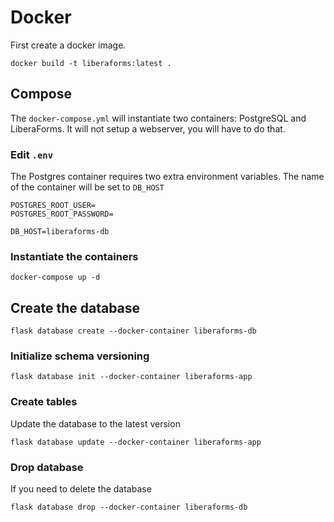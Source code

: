 # Docker

First create a docker image.
```
docker build -t liberaforms:latest .
```

## Compose

The `docker-compose.yml` will instantiate two containers: PostgreSQL and LiberaForms.
It will not setup a webserver, you will have to do that.

### Edit `.env`

The Postgres container requires two extra environment variables.
The name of the container will be set to `DB_HOST`

```
POSTGRES_ROOT_USER=
POSTGRES_ROOT_PASSWORD=

DB_HOST=liberaforms-db
```

### Instantiate the containers

```
docker-compose up -d
```

## Create the database

```
flask database create --docker-container liberaforms-db
```

### Initialize schema versioning

```
flask database init --docker-container liberaforms-app
```

### Create tables

Update the database to the latest version

```
flask database update --docker-container liberaforms-app
```

### Drop database

If you need to delete the database

```
flask database drop --docker-container liberaforms-db
```
